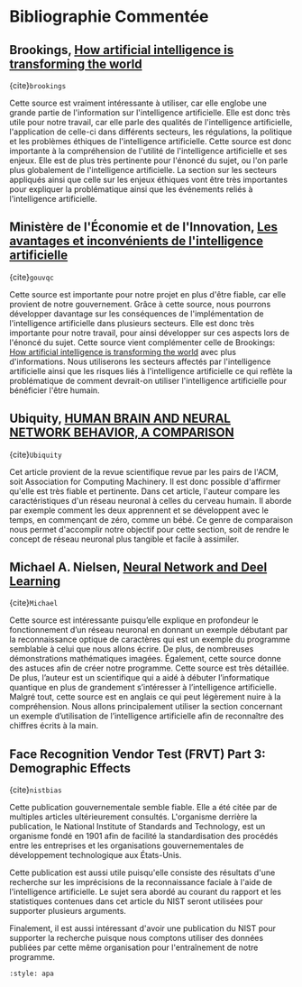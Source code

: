 Bibliographie Commentée
=======================

## Brookings, [How artificial intelligence is transforming the world](https://www.brookings.edu/research/how-artificial-intelligence-is-transforming-the-world/#_edn4)

{cite}`brookings`

Cette source est vraiment intéressante à utiliser, car elle englobe une 
grande partie de l'information sur l'intelligence artificielle. Elle est donc très utile pour notre 
travail, car elle parle des qualités de l'intelligence artificielle, l'application de
celle-ci dans différents secteurs, les régulations, la politique et les problèmes éthiques de 
l'intelligence artificielle. Cette source est donc importante à la compréhension de l'utilité
de l'intelligence artificielle et ses enjeux. Elle est de plus très pertinente pour l'énoncé du sujet, 
ou l'on parle plus globalement de l'intelligence artificielle. La section sur les secteurs appliqués
ainsi que celle sur les enjeux éthiques vont être très importantes pour expliquer la problématique
ainsi que les événements reliés à l'intelligence artificielle.

## Ministère de l'Économie et de l'Innovation, [Les avantages et inconvénients de l'intelligence artificielle](https://www.economie.gouv.qc.ca/objectifs/informer/vecteurs/vecteurs-actualites/vecteurs-actualites-details/?no_cache=1&tx_ttnews%5Btt_news%5D=23153&tx_ttnews%5Bcat%5D=&cHash=2f4aa33c55d12596ff0c2d6f468960bc)

{cite}`gouvqc`

Cette source est importante pour notre projet en plus d'être fiable, 
car elle provient de notre gouvernement. Grâce à cette source, nous pourrons développer davantage
sur les conséquences de l'implémentation de l'intelligence artificielle dans plusieurs secteurs.
Elle est donc très importante pour notre travail, pour ainsi développer sur ces aspects lors de l'énoncé du sujet.
Cette source vient complémenter celle de Brookings: [How artificial intelligence is transforming the world](https://www.brookings.edu/research/how-artificial-intelligence-is-transforming-the-world/#_edn4)
avec plus d'informations. Nous utiliserons les secteurs affectés par l'intelligence artificielle ainsi
que les risques liés à l'intelligence artificielle ce qui reflète la problématique de comment devrait-on
utiliser l'intelligence artificielle pour bénéficier l'être humain.

## Ubiquity, [HUMAN BRAIN AND NEURAL NETWORK BEHAVIOR, A COMPARISON](https://ubiquity.acm.org/article.cfm?id=958078)

{cite}`Ubiquity`

Cet article provient de la revue scientifique revue par les pairs de l'ACM, soit Association for Computing Machinery.
Il est donc possible d'affirmer qu'elle est très fiable et pertinente. Dans cet article, l'auteur compare
les caractéristiques d'un réseau neuronal à celles du cerveau humain. Il aborde par exemple comment les deux apprennent et 
se développent avec le temps, en commençant de zéro, comme un bébé. Ce genre de comparaison nous permet d'accomplir notre objectif
pour cette section, soit de rendre le concept de réseau neuronal plus tangible et facile à assimiler.

## Michael A. Nielsen, [Neural Network and Deel Learning](http://neuralnetworksanddeeplearning.com/chap1.html)

{cite}`Michael`

Cette source est intéressante puisqu’elle explique en profondeur le fonctionnement 
d’un réseau neuronal en donnant un exemple débutant par la reconnaissance optique 
de caractères qui est un exemple du programme semblable à celui que nous allons 
écrire. De plus, de nombreuses démonstrations mathématiques imagées. Également, 
cette source donne des astuces afin de créer notre programme. Cette source est 
très détaillée. De plus, l’auteur est un scientifique qui a aidé à débuter 
l’informatique quantique en plus de grandement s’intéresser à l’intelligence 
artificielle. Malgré tout, cette source est en anglais ce qui peut 
légèrement nuire à la compréhension. Nous allons principalement utiliser la 
section concernant un exemple d’utilisation de l’intelligence 
artificielle afin de reconnaître des chiffres écrits à la main.

## Face Recognition Vendor Test (FRVT) Part 3: Demographic Effects

{cite}`nistbias`

Cette publication gouvernementale semble fiable. Elle a été citée par de 
multiples articles ultérieurement consultés. L'organisme derrière la
publication, le National Institute of Standards and Technology, est un organisme
fondé en 1901 afin de facilité la standardisation des procédés entre les 
entreprises et les organisations gouvernementales de développement technologique
aux États-Unis.

Cette publication est aussi utile puisqu'elle consiste des résultats d'une
recherche sur les imprécisions de la reconnaissance faciale à l'aide de
l'intelligence artificielle. Le sujet sera abordé au courant du rapport et
les statistiques contenues dans cet article du NIST seront utilisées pour
supporter plusieurs arguments.

Finalement, il est aussi intéressant d'avoir une publication du NIST pour
supporter la recherche puisque nous comptons utiliser des données publiées
par cette même organisation pour l'entraînement de notre programme.

``` {bibliography} ./references.bib
:style: apa
```
